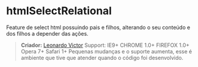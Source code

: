 # htmlSelectRelational
Feature de select html possuindo pais e filhos, alterando o seu conteúdo e dos filhos a depender das ações.
> **Criador:** [Leonardo Victor](https://twitter.com/leonardovff)
Support: 
IE9+
CHROME 1.0+
FIREFOX 1.0+
Opera 7+
Safari 1+
Pequenas mudanças e o suporte aumenta, esse é ambiente que tive que atender quando o código foi desenvolvido.
